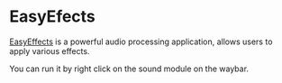 # EasyEfects

[EasyEffects](https://github.com/wwmm/easyeffects) is a powerful audio processing
application, allows users to apply various effects.

You can run it by right click on the sound module on the waybar.
